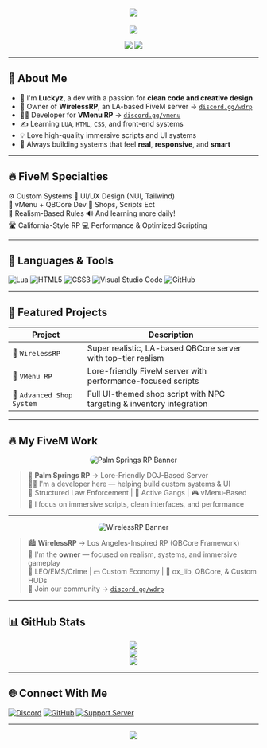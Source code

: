 <h1 align="center">
  <img src="https://readme-typing-svg.demolab.com?font=JetBrains+Mono&size=28&duration=2500&center=true&vCenter=true&color=FF4A4A&lines=Hey%2C+I'm+Luckyz!;15+Years+Old+Dev+%F0%9F%92%BB;FiveM+Enthusiast+%F0%9F%95%B6%EF%B8%8F;Design+%26+Scripting+Lover%E2%9C%A8" />
</h1>

<div align="center">
  <img src="https://capsule-render.vercel.app/api?type=waving&color=FF4A4A&height=140&section=header&text=Luckyz%20Dev%20Hub&fontAlign=50&fontSize=36&fontColor=ffffff" />
</div>

<p align="center">
  <img src="https://img.shields.io/badge/Focus-FiveM%20%7C%20Design%20%7C%20LUA-blueviolet?style=for-the-badge" />
  <img src="https://img.shields.io/badge/Location-USA-lightgrey?style=for-the-badge" />
</p>

---

## 🧠 About Me

- 🧒 I'm **Luckyz**, a dev with a passion for **clean code and creative design**
- 🌴 Owner of **WirelessRP**, an LA-based FiveM server → [`discord.gg/wdrp`](https://discord.gg/wdrp)
- 👮‍♂️ Developer for **VMenu RP** → [`discord.gg/vmenu`](https://discord.gg/vmenu)
- ✍️ Learning `LUA`, `HTML`, `CSS`, and front-end systems
- 💡 Love high-quality immersive scripts and UI systems
- 🧩 Always building systems that feel **real**, **responsive**, and **smart**

---

## 🔥 FiveM Specialties

⚙️ Custom Systems 🎨 UI/UX Design (NUI, Tailwind)  
📡 vMenu + QBCore Dev 🛒 Shops, Scripts Ect  
🧠 Realism-Based Rules 🔊 And learning more daily!  
🛣️ California-Style RP 💻 Performance & Optimized Scripting

---

## 🚀 Languages & Tools

![Lua](https://img.shields.io/badge/LUA-2C2D72?style=for-the-badge&logo=lua&logoColor=white)
![HTML5](https://img.shields.io/badge/HTML-E34F26?style=for-the-badge&logo=html5&logoColor=white)
![CSS3](https://img.shields.io/badge/CSS-1572B6?style=for-the-badge&logo=css3&logoColor=white)
![Visual Studio Code](https://img.shields.io/badge/VSCode-007ACC?style=for-the-badge&logo=visualstudiocode&logoColor=white)
![GitHub](https://img.shields.io/badge/GitHub-000?style=for-the-badge&logo=github&logoColor=white)

---

## 🔧 Featured Projects

| Project | Description |
|--------|-------------|
| 🎯 `WirelessRP` | Super realistic, LA-based QBCore server with top-tier realism |
| 💼 `VMenu RP` | Lore-friendly FiveM server with performance-focused scripts |
| 🛒 `Advanced Shop System` | Full UI-themed shop script with NPC targeting & inventory integration |

---

## 🔥 My FiveM Work

<p align="center">
  <img src="https://i.ibb.co/zHxMgkM1/psrpbanner.png" alt="Palm Springs RP Banner" style="border-radius: 12px;"/>
</p>

> 🌴 **Palm Springs RP** → Lore-Friendly DOJ-Based Server  
> 👨‍💻 I'm a developer here — helping build custom systems & UI  
> 👮 Structured Law Enforcement | 🔫 Active Gangs | 🎮 vMenu-Based  
> 🎨 I focus on immersive scripts, clean interfaces, and performance  

---

<p align="center">
  <img src="https://i.postimg.cc/SNTWdHgJ/IMG-3131.gif" alt="WirelessRP Banner" style="border-radius: 12px;"/>
</p>

> 🏙️ **WirelessRP** → Los Angeles-Inspired RP (QBCore Framework)  
> 🧠 I'm the **owner** — focused on realism, systems, and immersive gameplay  
> 🚓 LEO/EMS/Crime | 💵 Custom Economy | 🧰 ox_lib, QBCore, & Custom HUDs  
> 🚀 Join our community → [`discord.gg/wdrp`](https://discord.gg/wdrp)

---


## 📊 GitHub Stats

<div align="center">
  <img src="https://github-readme-stats.vercel.app/api?username=luckyz-z&show_icons=true&theme=radical&border_radius=15&hide_border=true&count_private=true" />
  <br/>
  <img src="https://github-readme-stats.vercel.app/api/top-langs/?username=luckyz-z&layout=compact&theme=radical&hide_border=true" />
  <br/>
  <img src="https://github-readme-activity-graph.vercel.app/graph?username=luckyz-z&bg_color=0d1117&color=FF4A4A&line=ffffff&point=FF4A4A&area=true&hide_border=true" />
</div>

---

## 🌐 Connect With Me

[![Discord](https://img.shields.io/badge/Discord-WirelessRP%20Server-5865F2?style=for-the-badge&logo=discord&logoColor=white)](https://discord.gg/wdrp)
[![GitHub](https://img.shields.io/badge/GitHub-luckyz--z-000?style=for-the-badge&logo=github&logoColor=white)](https://github.com/luckyz-z)
[![Support Server](https://img.shields.io/badge/VMenu%20Dev%20Team-5865F2?style=for-the-badge&logo=discord&logoColor=white)](https://discord.gg/vmenu)

---

<div align="center">
  <img src="https://capsule-render.vercel.app/api?type=waving&color=FF4A4A&height=140&section=footer&text=Thanks%20for%20visiting!%20%F0%9F%91%8B&fontSize=24&fontColor=ffffff" />
</div>
